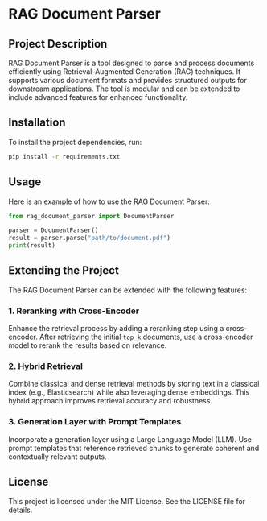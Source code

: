 # RAG Document Parser

## Project Description
RAG Document Parser is a tool designed to parse and process documents efficiently using Retrieval-Augmented Generation (RAG) techniques. It supports various document formats and provides structured outputs for downstream applications. The tool is modular and can be extended to include advanced features for enhanced functionality.

## Installation
To install the project dependencies, run:
```bash
pip install -r requirements.txt
```

## Usage
Here is an example of how to use the RAG Document Parser:
```python
from rag_document_parser import DocumentParser

parser = DocumentParser()
result = parser.parse("path/to/document.pdf")
print(result)
```

## Extending the Project
The RAG Document Parser can be extended with the following features:

### 1. Reranking with Cross-Encoder
Enhance the retrieval process by adding a reranking step using a cross-encoder. After retrieving the initial `top_k` documents, use a cross-encoder model to rerank the results based on relevance.

### 2. Hybrid Retrieval
Combine classical and dense retrieval methods by storing text in a classical index (e.g., Elasticsearch) while also leveraging dense embeddings. This hybrid approach improves retrieval accuracy and robustness.

### 3. Generation Layer with Prompt Templates
Incorporate a generation layer using a Large Language Model (LLM). Use prompt templates that reference retrieved chunks to generate coherent and contextually relevant outputs.

## License
This project is licensed under the MIT License. See the LICENSE file for details.
